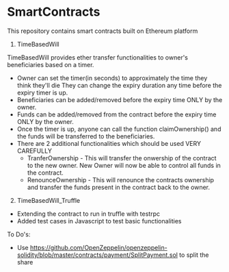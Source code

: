# SmartContracts
This repository contains smart contracts built on Ethereum platform

1. TimeBasedWill

TimeBasedWill provides ether transfer functionalities to owner's beneficiaries based on a timer.
- Owner can set the timer(in seconds) to approximately the time they think they'll die
  They can change the expiry duration any time before the expiry timer is up.
- Beneficiaries can be added/removed before the expiry time ONLY by the owner.
 - Funds can be added/removed from the contract before the expiry time ONLY by the owner. 
 - Once the timer is up, anyone can call the function claimOwnership() and the funds
   will be transferred to the beneficiaries.
 - There are 2 additional functionalities which should be used VERY CAREFULLY
    - TranferOwnership - This will transfer the onwership of the contract to the new owner.
        New Owner will now be able to control all funds in the contract.
    - RenounceOwnership - This will renounce the contracts ownership and transfer the funds
        present in the contract back to the owner.
        
 2. TimeBasedWill_Truffle
 
 - Extending the contract to run in truffle with testrpc
 - Added test cases in Javascript to test basic functionalities
 
 To Do's:
 - Use https://github.com/OpenZeppelin/openzeppelin-solidity/blob/master/contracts/payment/SplitPayment.sol to split the share
